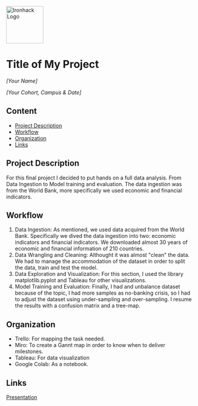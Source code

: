 <img src="https://bit.ly/2VnXWr2" alt="Ironhack Logo" width="100"/>

# Title of My Project
*[Your Name]*

*[Your Cohort, Campus & Date]*

## Content
- [Project Description](#project-description)
- [Workflow](#workflow)
- [Organization](#organization)
- [Links](#links)

<a name="project-description"></a>

## Project Description
For this final project I decided to put hands on a full data analysis. From Data Ingestion to Model training and evaluation. The data ingestion was from the World Bank, more specifically we used economic and financial indicators.

<a name="workflow"></a>

## Workflow
1. Data Ingestion: As mentioned, we used data acquired from the World Bank. Specifically we dived the data ingestion into two: economic indicators and financial indicators. We downloaded almost 30 years of economic and financial information of 210 countries. 
2. Data Wrangling and Cleaning: Althought it was almost "clean" the data. We had to manage the accommodation of the dataset in order to split the data, train and test the model. 
3. Data Exploration and Visualization: For this section, I used the library matplotlib.pyplot and Tableau for other visualizations. 
4. Model Training and Evaluation: Finally, I had and unbalance dataset because of the topic, I had more samples as no-banking crisis, so I had to adjust the dataset using under-sampling and over-sampling. I resume the results with a confusion matrix and a tree-map.

<a name="organization"></a>

## Organization
- Trello: For mapping the task needed. 
- Miro: To create a Gannt map in order to know when to deliver milestones. 
- Tableau: For data visualization
- Google Colab: As a notebook. 

<a name="links"></a>

## Links
[Presentation](https://docs.google.com/presentation/d/1ARrwPD8sT81aki32kvDymdjc9-zwllRJ0q7AuYCBzjY/edit?usp=sharing)

